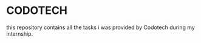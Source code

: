 # CODOTECH
this repository contains all the tasks i was provided by Codotech during my internship. 
